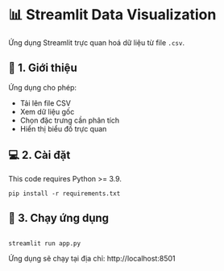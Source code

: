 # 📊 Streamlit Data Visualization

Ứng dụng Streamlit trực quan hoá dữ liệu từ file `.csv`.

## 🔧 1. Giới thiệu

Ứng dụng cho phép:
- Tải lên file CSV
- Xem dữ liệu gốc
- Chọn đặc trưng cần phân tích
- Hiển thị biểu đồ trực quan

## 💻 2. Cài đặt

This code requires Python >= 3.9.


```
pip install -r requirements.txt
```

## 🚀 3. Chạy ứng dụng
```

streamlit run app.py
```
Ứng dụng sẽ chạy tại địa chỉ: http://localhost:8501
